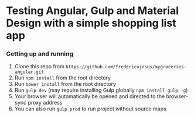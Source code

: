 # Testing Angular, Gulp and Material Design with a simple shopping list app

### Getting up and running

1. Clone this repo from `https://github.com/fredericojesus/mygroceries-angular.git`
2. Run `npm install` from the root directory
3. Run `bower install` from the root directory
4. Run `gulp dev` (may require installing Gulp globally `npm install gulp -g`)
5. Your browser will automatically be opened and directed to the browser-sync proxy address
6. You can also run `gulp prod` to run project without source maps 
